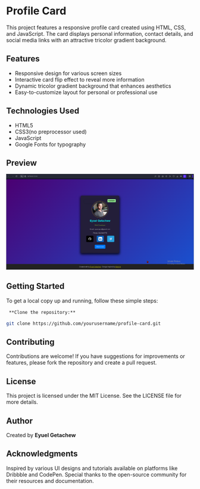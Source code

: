 # Profile Card

This project features a responsive profile card created using HTML, CSS, and JavaScript. The card displays personal information, contact details, and social media links with an attractive tricolor gradient background.

## Features

- Responsive design for various screen sizes
- Interactive card flip effect to reveal more information
- Dynamic tricolor gradient background that enhances aesthetics
- Easy-to-customize layout for personal or professional use

## Technologies Used

- HTML5
- CSS3(no preprocessor used)
- JavaScript
- Google Fonts for typography

## Preview

![screen shot](opera_aEgi9vL8ms.png)

## Getting Started

To get a local copy up and running, follow these simple steps:

     **Clone the repository:**

```bash
git clone https://github.com/yourusername/profile-card.git
```

## Contributing

Contributions are welcome! If you have suggestions for improvements or features, please fork the repository and create a pull request.

## License

This project is licensed under the MIT License. See the LICENSE file for more details.

## Author

Created by **Eyuel Getachew**

## Acknowledgments

Inspired by various UI designs and tutorials available on platforms like Dribbble and CodePen.
Special thanks to the open-source community for their resources and documentation.
